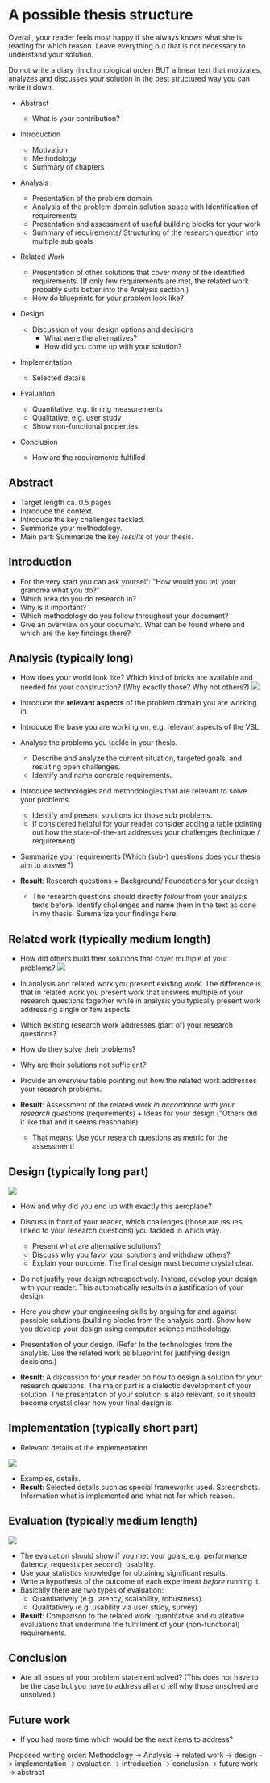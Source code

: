 # A possible thesis structure

Overall, your reader feels most happy if she always knows what she is reading for which reason. Leave everything out that is not necessary to understand your solution.

Do not write a diary (in chronological order) BUT a linear text that motivates, analyzes and discusses your solution in the best structured way you can write it down.

* Abstract
  * What is your contribution?

* Introduction
  * Motivation
  * Methodology
  * Summary of chapters
  
* Analysis
  * Presentation of the problem domain
  * Analysis of the problem domain solution space with Identification of requirements
  * Presentation and assessment of useful building blocks for your work
  * Summary of requirements/ Structuring of the research question into multiple sub goals

* Related Work
  * Presentation of other solutions that cover *many* of the identified requirements. (If only few requirements are met, the related work probably suits better into the Analysis section.)
  * How do blueprints for your problem look like?

* Design
  * Discussion of your design options and decisions
    * What were the alternatives?
    * How did you come up with your solution?

* Implementation
  * Selected details

* Evaluation
  * Quantitative, e.g. timing measurements
  * Qualitative, e.g. user study
  * Show non-functional properties

* Conclusion
  * How are the requirements fulfilled

## Abstract

* Target length ca. 0.5 pages
* Introduce the context.
* Introduce the key challenges tackled.
* Summarize your methodology.
* Main part: Summarize the key *results* of your thesis.

## Introduction

* For the very start you can ask yourself: "How would you tell your grandma what you do?"
* Which area do you do research in?
* Why is it important?
* Which methodology do you follow throughout your document?
* Give an overview on your document. What can be found where and which are the key findings there?

## Analysis (typically long)

* How does your world look like? Which kind of bricks are available and needed for your construction? (Why exactly those? Why not others?) 
![](resources/analysis.png)

* Introduce the **relevant aspects** of the problem domain you are working in.
* Introduce the base you are working on, e.g. relevant aspects of the VSL.
* Analyse the problems you tackle in your thesis. 
  * Describe and analyze the current situation, targeted goals, and resulting open challenges.
  * Identify and name concrete requirements.
* Introduce technologies and methodologies that are relevant to solve your problems.
  * Identify and present solutions for those sub problems.
  * If considered helpful for your reader consider adding a table pointing out how the state-of-the-art addresses your challenges (technique / requirement)
* Summarize your requirements (Which (sub-) questions does your thesis aim to answer?)
* **Result**: Research questions + Background/ Foundations for your design
  * The research questions should directly *follow* from your analysis texts before. Identify challenges and name them in the text as done in my thesis. Summarize your findings here.

## Related work (typically medium length)

* How did others build their solutions that cover multiple of your problems? 
 ![](resources/relatedWork.png)  

* In analysis and related work you present existing work. The difference is that in related work you present work that answers multiple of your research questions together while in analysis you typically present work addressing single or few aspects.

* Which existing research work addresses (part of) your research questions?
* How do they solve their problems?
* Why are their solutions not sufficient?
* Provide an overview table pointing out how the related work addresses your research problems.
* **Result**: Assessment of the related work *in accordance with your research questions* (requirements) + Ideas for your design ("Others did it like that and it seems reasonable)
  * That means: Use your research questions as metric for the assessment!

## Design (typically long part)

![](resources/design.png)

* How and why did you end up with exactly this aeroplane? 

* Discuss in front of your reader, which challenges (those are issues linked to your research questions) you tackled in which way.
  * Present what are alternative solutions?
  * Discuss why you favor your solutions and withdraw others?
  * Explain your outcome. The final design must become crystal clear.
* Do not justify your design retrospectively. Instead, develop your design with your reader. This automatically results in a justification of your design.
* Here you show your engineering skills by arguing for and against possible solutions (building blocks from the analysis part). Show how you develop your design using computer science methodology.
* Presentation of your design. (Refer to the technologies from the analysis. Use the related work as blueprint for justifying design decisions.)
* **Result**: A discussion for your reader on how to design a solution for your research questions. The major part is a dialectic development of your solution. The presentation of your solution is also relevant, so it should become crystal clear how your final design is.

## Implementation (typically short part)

* Relevant details of the implementation

 ![](resources/implementation.png)

* Examples, details.
* **Result**: Selected details such as special frameworks used. Screenshots. Information what is implemented and what not for which reason.

## Evaluation (typically medium length)
![](resources/evaluation.png)

* The evaluation should show if you met your goals, e.g. performance (latency, requests per second), usability.
* Use your statistics knowledge for obtaining significant results.
* Write a hypothesis of the outcome of each experiment *before* running it.
* Basically there are two types of evaluation:
  * Quantitatively (e.g. latency, scalability, robustness).
  * Qualitatively (e.g. usability via user study, survey)
* **Result**: Comparison to the related work, quantitative and qualitative evaluations that undermine the fulfillment of your (non-functional) requirements.

## Conclusion

* Are all issues of your problem statement solved? (This does not have to be the case but you have to address all and tell why those unsolved are unsolved.)

## Future work

* If you had more time which would be the next items to address?

Proposed writing order:
Methodology -> Analysis -> related work -> design -> implementation -> evaluation -> introduction -> conclusion -> future work -> abstract
